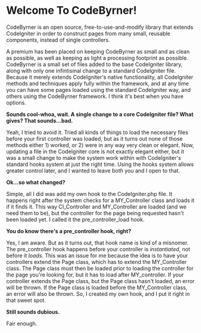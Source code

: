 <h1>Welcome To CodeByrner!</h1>

CodeByrner is an open source, free-to-use-and-modify library that extends CodeIgniter in order to construct pages from many small, reusable components, instead of single controllers.

A premium has been placed on keeping CodeByrner as small and as clean as possible, as well as keeping as light a processing footprint as possible. CodeByrner is a small set of files added to the base CodeIgniter library, along with only one infintismal change to a standard CodeIgniter file. Because it merely extends CodeIgniter's native functionality, all CodeIgniter methods and techniques apply fully within the framework, and at any time you can have some pages loaded using the standard CodeIgniter way, and others using the CodeByrner framework. I think it's best when you have options.

<b>Sounds cool-whoa, wait. A single change to a core CodeIgniter file? What gives? That sounds...bad.</b>

Yeah, I tried to avoid it. Tried all kinds of things to load the necessary files before your first controller was loaded, but as it turns out none of those methods either 1) worked, or 2) were in any way very clean or elegant. Now, updating a file in the CodeIgniter core is not exactly elegant either, but it was a small change to make the system work within with CodeIgniter's standard hooks system at just the right time. Using the hooks system allows greater control later, and I wanted to leave both you and I open to that.

<b>Ok...so what changed?</b>

Simple, all I did was add my own hook to the CodeIgniter.php file. It happens right after the system checks for a MY_Controller class and loads it if it finds it. This way CI_Controller and MY_Controller are loaded (and we need them to be), but the controller for the page being requested hasn't been loaded yet. I called it the pre_controller_load hook.

<b>You do know there's a pre_controller hook, right?</b>

Yes, I am aware. But as it turns out, that hook name is kind of a misnomer. The pre_controller hook happens before your controller is <i>instantiated</i>, not before it <i>loads</i>. This was an issue for me because the idea is to have your controllers extend the Page class, which has to extend the MY_Controller class. The Page class must then be loaded prior to loading the controller for the page you're looking for, but it has to load after MY_controller. If your controller extends the Page class, but the Page class hasn't loaded, an error will be thrown. If the Page class is loaded before the MY_Controller class, an error will also be thrown. So, I created my own hook, and I put it right in that sweet spot.

<b>Still sounds dubious.</b>

Fair enough.